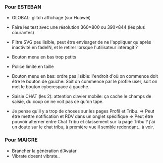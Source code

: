 ### Pour ESTEBAN

- GLOBAL: glitch affichage (sur Huawei)

- Faire les test avec une résolution 360×800 ou 390×844 (les plus courantes)

- Filtre SVG peu lisible, peut être envisager de ne l'appliquer qu'après inactivité en fadeIN,
et le retirer lorsque l'utilisateur intéragit ?

- Bouton menu en bas trop petits
- Police limite en taille

- Bouton menu en bas: ordre pas lisible: l'endroit d'où on commence doit être le bouton de gauche.
Soit on commence par le profile user, soit on met le bouton cyberespace à gauche.

- Saisie CHAT (les 2): attention clavier mobile: ça cache le champs de saisie, du coup on ne voit pas 
ce qu'on tape. 

- Je pense qu'il y a trop de choses sur les pages Profil et Tribu.
    => Peut être mettre notification et RDV dans un onglet spécifique
    => Peut être pouvoir alterner entre Chat Tribu et classement sur la page Tribu ?
        j'ai un doute sur le chat tribu, à première vue il semble redondant.. à voir.



### Pour MAIGRE

- Brancher la génération d'Avatar
- Vibrate doesnt vibrate..
